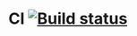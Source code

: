 # CI  [![Build status](https://ci.appveyor.com/api/projects/status/mh8uceps58xq0cw9/branch/master?svg=true)](https://ci.appveyor.com/project/vitkakim/aqa-l1-2-z1/branch/master)